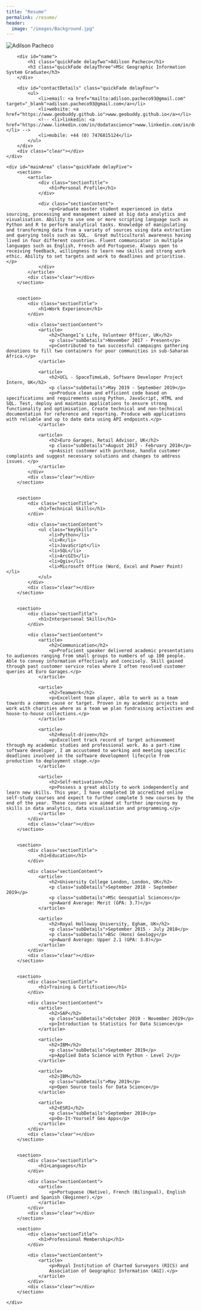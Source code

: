 ```yaml
---
title: "Resume"
permalink: /resume/
header:
  image: "/images/Background.jpg"
---
```


<link type="text/css" rel="stylesheet" href="{{ '/assets/css/style.css' | relative_url }}">
<link href="{{ '/assets/css/fonts.css' | relative_url }}" rel='stylesheet' type='text/css'>

</head>
<body id="top">
<div id="cv" class="instaFade">
	<div class="mainDetails">
		<div id="headshot" class="quickFade">
			<img src="{{ '/images/Me.png' | relative_url }}" alt="Adilson Pacheco" />
		</div>

		<div id="name">
			<h1 class="quickFade delayTwo">Adilson Pacheco</h1>
			<h3 class="quickFade delayThree">MSc Geographic Information System Graduate</h3>
		</div>

		<div id="contactDetails" class="quickFade delayFour">
			<ul>
				<li>email: <a href="mailto:adilson.pacheco93@gmail.com" target="_blank">adilson.pacheco93@gmail.com</a></li>
				<li>website: <a href="https://www.geobuddy.github.io">www.geobuddy.github.io</a></li>
				<!-- <li>linkedin: <a href="https://www.linkedin.com/in/dodatascience">www.linkedin.com/in/dodatascience</a></li> -->
				<li>mobile: +44 (0) 7476815124</li>
			</ul>
		</div>
		<div class="clear"></div>
	</div>

	<div id="mainArea" class="quickFade delayFive">
		<section>
			<article>
				<div class="sectionTitle">
					<h1>Personal Profile</h1>
				</div>

				<div class="sectionContent">
					<p>Graduate master student experienced in data sourcing, processing and management aimed at big data analytics and visualisation. Ability to use one or more scripting language such as Python and R to perform analytical tasks. Knowledge of manipulating and transforming data from a variety of sources using data extraction and querying tools such as SQL.  Great multicultural awareness having lived in four different countries. Fluent communicator in multiple languages such as English, French and Portuguese. Always open to receiving feedback, willingness to learn new skills and strong work ethic. Ability to set targets and work to deadlines and prioritise.</p>
				</div>
			</article>
			<div class="clear"></div>
		</section>


		<section>
			<div class="sectionTitle">
				<h1>Work Experience</h1>
			</div>

			<div class="sectionContent">
				<article>
					<h2>Change1’s Life, Volunteer Officer, UK</h2>
					<p class="subDetails">November 2017 - Present</p>
					<p>Contributed to two successful campaigns gathering donations to fill two containers for poor communities in sub-Saharan Africa.</p>
				</article>

				<article>
					<h2>UCL - SpaceTimeLab, Software Developer Project Intern, UK</h2>
					<p class="subDetails">May 2019 - September 2019</p>
					<p>Produce clean and efficient code based on specifications and requirements using Python, JavaScript, HTML and SQL. Test, deploy and maintain applications to ensure strong functionality and optimisation. Create technical and non-technical documentation for reference and reporting. Produce web applications with reliable and up to date data using API endpoints.</p>
				</article>

				<article>
					<h2>Euro Garages, Retail Advisor, UK</h2>
					<p class="subDetails">August 2017 - February 2018</p>
					<p>Assist customer with purchase, handle customer complaints and suggest necessary solutions and changes to address issues. </p>
				</article>
			</div>
			<div class="clear"></div>
		</section>


		<section>
			<div class="sectionTitle">
				<h1>Technical Skills</h1>
			</div>

			<div class="sectionContent">
				<ul class="keySkills">
					<li>Python</li>
					<li>R</li>
					<li>JavaScript</li>
					<li>SQL</li>
					<li>ArcGIS</li>
					<li>Qgis</li>
					<li>Microsoft Office (Word, Excel and Power Point)</li>
				</ul>
			</div>
			<div class="clear"></div>
		</section>


		<section>
			<div class="sectionTitle">
				<h1>Interpersonal Skills</h1>
			</div>

			<div class="sectionContent">
				<article>
					<h2>Communication</h2>
					<p>Proficient speaker delivered academic presentations to audiences ranging from small groups to numbers of up 100 people. Able to convey information effectively and concisely. Skill gained through past customer service roles where I often resolved customer queries at Euro Garages.</p>
				</article>

				<article>
					<h2>Teamwork</h2>
					<p>Excellent team player, able to work as a team towards a common cause or target. Proven in my academic projects and work with charities where as a team we plan fundraising activities and house-to-house collections.</p>
				</article>

				<article>
					<h2>Result-driven</h2>
					<p>Excellent track record of target achievement through my academic studies and professional work. As a part-time software developer, I am accustomed to working and meeting specific deadlines involved in the software development lifecycle from production to deployment stage.</p>
				</article>

				<article>
					<h2>Self-motivation</h2>
					<p>Possess a great ability to work independently and learn new skills. This year, I have completed 10 accredited online self-study courses and expect to further complete 5 new courses by the end of the year. These courses are aimed at further improving my skills in data analytics, data visualisation and programming.</p>
				</article>
			</div>
			<div class="clear"></div>
		</section>


		<section>
			<div class="sectionTitle">
				<h1>Education</h1>
			</div>

			<div class="sectionContent">
				<article>
					<h2>University College London, London, UK</h2>
					<p class="subDetails">September 2018 - September 2019</p>
					<p class="subDetails">MSc Geospatial Sciences</p>
					<p>Award Average: Merit (GPA: 3.7)</p>
				</article>

				<article>
					<h2>Royal Holloway University, Egham, UK</h2>
					<p class="subDetails">September 2015 - July 2018</p>
					<p class="subDetails">BSc (Hons) Geology</p>
					<p>Award Average: Upper 2.1 (GPA: 3.8)</p>
				</article>
			</div>
			<div class="clear"></div>
		</section>


		<section>
			<div class="sectionTitle">
				<h1>Training & Certification</h1>
			</div>

			<div class="sectionContent">
				<article>
					<h2>SAP</h2>
					<p class="subDetails">October 2019 - November 2019</p>
					<p>Introduction to Statistics for Data Science</p>
				</article>

				<article>
					<h2>IBM</h2>
					<p class="subDetails">September 2019</p>
					<p>Applied Data Science with Python - Level 2</p>
				</article>

				<article>
					<h2>IBM</h2>
					<p class="subDetails">May 2019</p>
					<p>Open Source tools for Data Science</p>
				</article>

				<article>
					<h2>ESRI</h2>
					<p class="subDetails">September 2018</p>
					<p>Do-It-Yourself Geo Apps</p>
				</article>
			</div>
			<div class="clear"></div>
		</section>


		<section>
			<div class="sectionTitle">
				<h1>Languages</h1>
			</div>

			<div class="sectionContent">
				<article>
					<p>Portuguese (Native), French (Bilingual), English (Fluent) and Spanish (Beginner).</p>
				</article>
			</div>
			<div class="clear"></div>
		</section>

		<section>
			<div class="sectionTitle">
				<h1>Professional Membership</h1>
			</div>

			<div class="sectionContent">
				<article>
					<p>Royal Institution of Charted Surveyors (RICS) and
					Association of Geographic Information (AGI).</p>
				</article>
			</div>
			<div class="clear"></div>
		</section>

	</div>
</div>
<script type="text/javascript">
var gaJsHost = (("https:" == document.location.protocol) ? "https://ssl." : "http://www.");
document.write(unescape("%3Cscript src='" + gaJsHost + "google-analytics.com/ga.js' type='text/javascript'%3E%3C/script%3E"));
</script>
<script type="text/javascript">
var pageTracker = _gat._getTracker("UA-3753241-1");
pageTracker._initData();
pageTracker._trackPageview();
</script>
